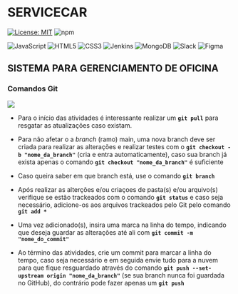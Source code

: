 # SERVICECAR

[![License: MIT](https://img.shields.io/badge/License-MIT-yellow.svg)](https://opensource.org/licenses/MIT)
![npm](https://img.shields.io/npm/v/npm)

<img alt="JavaScript" src="https://img.shields.io/badge/javascript-%23323330.svg?&style=for-the-badge&logo=javascript&logoColor=%23F7DF1E"/> <img alt="HTML5" src="https://img.shields.io/badge/html5-%23E34F26.svg?&style=for-the-badge&logo=html5&logoColor=white"/> <img alt="CSS3" src="https://img.shields.io/badge/css3-%231572B6.svg?&style=for-the-badge&logo=css3&logoColor=white"/> <img alt="Jenkins" src="https://img.shields.io/badge/jenkins-%232C5263.svg?&style=for-the-badge&logo=jenkins&logoColor=white"/> <img alt="MongoDB" src ="https://img.shields.io/badge/MongoDB-%234ea94b.svg?&style=for-the-badge&logo=mongodb&logoColor=white"/> <img alt="Slack" src="https://img.shields.io/badge/Slack-4A154B?style=for-the-badge&logo=slack&logoColor=white" /> <img alt="Figma" src="https://img.shields.io/badge/figma-%23F24E1E.svg?&style=for-the-badge&logo=figma&logoColor=white"/>

## SISTEMA PARA GERENCIAMENTO DE OFICINA

### Comandos Git 

<img src="https://git-scm.com/images/logos/downloads/Git-Logo-2Color.png">

* Para o início das atividades é interessante realizar um **`git pull`** para resgatar as atualizações caso existam.

* Para não afetar o a *branch* (ramo) main, uma nova branch deve ser criada para realizar as alterações e realizar testes com o **`git checkout -b "nome_da_branch"`** (cria e entra automaticamente), caso sua branch já exista apenas o comando **`git checkout "nome_da_branch"`** é suficiente

* Caso queira saber em que branch está, use o comando **`git branch`**

* Após realizar as alterções e/ou criaçoes de pasta(s) e/ou arquivo(s) verifique se estão trackeados com o comando **`git status`** e caso seja necessário, adicione-os aos arquivos trackeados pelo Git pelo comando **`git add *`**

* Uma vez adicionado(s), insira uma marca na linha do tempo, indicando que deseja guardar as alterações até ali com **`git commit -m "nome_do_commit"`**

* Ao término das atividades, crie um commit para marcar a linha do tempo, caso seja necessário e em seguida envie tudo para a nuvem para que fique resguardado através do comando **`git push --set-upstream origin "nome_da_branch"`** (se sua branch nunca foi guardada no GitHub), do contrário pode fazer apenas um **`git push`**
